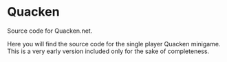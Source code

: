 # Quacken
Source code for Quacken.net.

Here you will find the source code for the single player Quacken minigame. 
This is a very early version included only for the sake of completeness.
